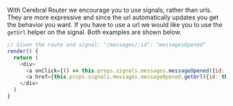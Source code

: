 With Cerebral Router we encourage you to use signals, rather than urls. They are more expressive and since the url automatically updates you get the behavior you want. If you have to use a url we would like you to use the `getUrl` helper on the signal. Both examples are shown below.

```javascript
// Given the route and signal: "/messages/:id": "messagesOpened"
render() {
  return (
    <div>
      <a onClick={() => this.props.signals.messages.messageOpened({id: this.props.messageId})}>Open</a>
      <a href={this.props.signals.messages.messageOpened.getUrl({id: this.props.messageId})}>Open</a>
    </div>
  )
}
```
